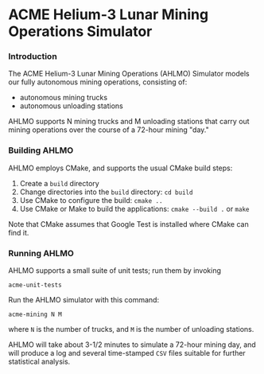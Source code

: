 # ACME Helium-3 Lunar Mining Operations Simulator

### Introduction

The ACME Helium-3 Lunar Mining Operations (AHLMO) Simulator models our fully autonomous mining operations, consisting of:
* autonomous mining trucks
* autonomous unloading stations

AHLMO supports N mining trucks and M unloading stations that carry out mining operations over the course of a 72-hour mining "day."

### Building AHLMO

AHLMO employs CMake, and supports the usual CMake build steps:
1. Create a `build` directory
2. Change directories into the `build` directory: `cd build`
3. Use CMake to configure the build: `cmake ..`
4. Use CMake or Make to build the applications: `cmake --build .` or `make`

Note that CMake assumes that Google Test is installed where CMake can find it.

### Running AHLMO

AHLMO supports a small suite of unit tests; run them by invoking

`acme-unit-tests`

Run the AHLMO simulator with this command:

`acme-mining N M`

where `N` is the number of trucks, and `M` is the number of unloading stations.

AHLMO will take about 3-1/2 minutes to simulate a 72-hour mining day, and will produce a log and several time-stamped `CSV` files suitable for further statistical analysis.

